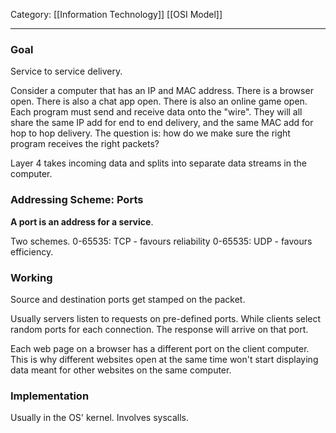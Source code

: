 Category: [[Information Technology]] [[OSI Model]]
___
### Goal
Service to service delivery. 

Consider a computer that has an IP and MAC address. There is a browser open. There is also a chat app open. There is also an online game open. Each program must send and receive data onto the "wire". They will all share the same IP add for end to end delivery, and the same MAC add for hop to hop delivery. The question is: how do we make sure the right program receives the right packets? 

Layer 4 takes incoming data and splits into separate data streams in the computer. 

### Addressing Scheme: Ports
**A port is an address for a service**. 

Two schemes. 
0-65535: TCP - favours reliability
0-65535: UDP - favours efficiency.

### Working
Source and destination ports get stamped on the packet. 

Usually servers listen to requests on pre-defined ports. While clients select random ports for each connection. The response will arrive on that port. 

Each web page on a browser has a different port on the client computer. This is why different websites open at the same time won't start displaying data meant for other websites on the same computer. 


### Implementation
Usually in the OS' kernel. Involves syscalls. 